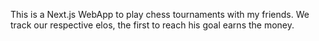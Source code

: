 This is a Next.js WebApp to play chess tournaments with my friends. We track our respective elos, the first to reach his goal earns the money.
